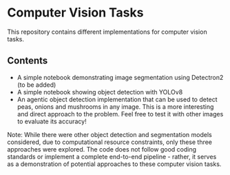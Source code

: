 # Computer Vision Tasks
This repository contains different implementations for computer vision tasks.

## Contents
- A simple notebook demonstrating image segmentation using Detectron2 (to be added)
- A simple notebook showing object detection with YOLOv8
- An agentic object detection implementation that can be used to detect peas, onions and mushrooms in any image. This is a more interesting and direct approach to the problem. Feel free to test it with other images to evaluate its accuracy!

Note: While there were other object detection and segmentation models considered, due to computational resource constraints, only these three approaches were explored. The code does not follow good coding standards or implement a complete end-to-end pipeline - rather, it serves as a demonstration of potential approaches to these computer vision tasks.
